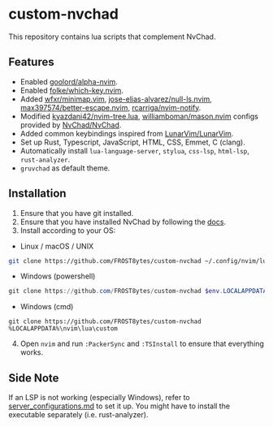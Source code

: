 # custom-nvchad

This repository contains lua scripts that complement NvChad.

## Features
* Enabled [goolord/alpha-nvim](https://github.com/goolord/alpha-nvim).
* Enabled [folke/which-key.nvim](https://github.com/folke/which-key.nvim).
* Added [wfxr/minimap.vim](https://github.com/wfxr/minimap.vim), [jose-elias-alvarez/null-ls.nvim](https://github.com/jose-elias-alvarez/null-ls.nvim), [max397574/better-escape.nvim](https://github.com/max397574/better-escape.nvim), [rcarriga/nvim-notify](https://github.com/rcarriga/nvim-notify).
* Modified [kyazdani42/nvim-tree.lua](https://github.com/nvim-tree/nvim-tree.lua), [williamboman/mason.nvim](https://github.com/williamboman/mason.nvim) configs provided by [NvChad/NvChad](https://github.com/NvChad/NvChad).
* Added common keybindings inspired from [LunarVim/LunarVim](https://github.com/LunarVim/LunarVim).
* Set up Rust, Typescript, JavaScript, HTML, CSS, Emmet, C (clang).
* Automatically install `lua-language-server`, `stylua`, `css-lsp`, `html-lsp`, `rust-analyzer`.
* `gruvchad` as default theme.

## Installation
1. Ensure that you have git installed.
2. Ensure that you have installed NvChad by following the [docs](https://nvchad.com/quickstart/install).
3. Install according to your OS:
  * Linux / macOS / UNIX
```sh
git clone https://github.com/FROST8ytes/custom-nvchad ~/.config/nvim/lua/custom
```
  * Windows (powershell)
```powershell
git clone https://github.com/FROST8ytes/custom-nvchad $env.LOCALAPPDATA\nvim\lua\custom
```
  * Windows (cmd)
```
git clone https://github.com/FROST8ytes/custom-nvchad %LOCALAPPDATA%\nvim\lua\custom
```
4. Open `nvim` and run `:PackerSync` and `:TSInstall` to ensure that everything works.

## Side Note
If an LSP is not working (especially Windows), refer to [server_configurations.md](https://github.com/neovim/nvim-lspconfig/blob/master/doc/server_configurations.md) to set it up. You might have to install the executable separately (i.e. rust-analyzer).
